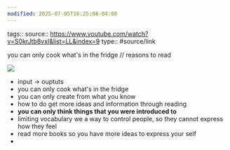 ```yaml
---
modified: 2025-07-05T16:25:08-04:00
---
```

tags::
source:: https://www.youtube.com/watch?v=S0krJtb8vxI&list=LL&index=9
type:: #source/link

you can only cook what's in the fridge // reasons to read

![](https://www.youtube.com/watch?v=S0krJtb8vxI&list=LL&index=9)  

- input -> ouptuts
- you can only cook what's in the fridge
- you can only create from what you know
- how to do get more ideas and information through reading
- **you can only think things that you were introduced to**
- limiting vocabulary we a way to control people, so they cannot express how they feel
- read more books so you have more ideas to express your self
- 